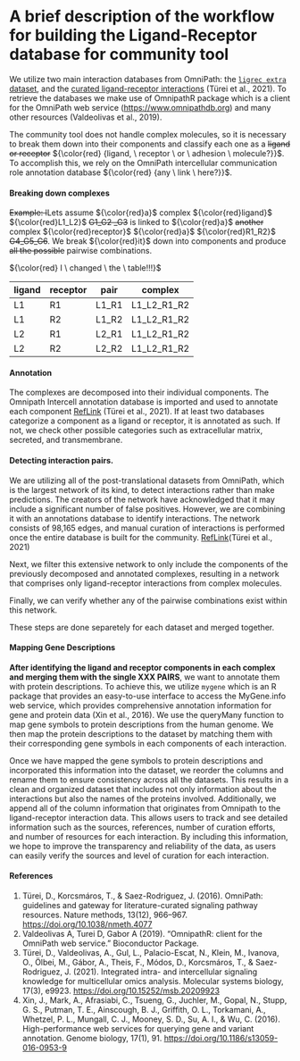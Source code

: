 A brief description of the workflow for building the Ligand-Receptor database for community tool
========

We utilize two main interaction databases from OmniPath: the [`ligrec extra` dataset](https://r.omnipathdb.org/reference/import_ligrecextra_interactions.html), and the [curated ligand-receptor interactions](https://r.omnipathdb.org/reference/curated_ligand_receptor_interactions.html) (Türei et al., 2021). To retrieve the databases we make use of OmnipathR package which is a client for the OmniPath web service (https://www.omnipathdb.org) and many other resources (Valdeolivas et al., 2019).

The community tool does not handle complex molecules, so it is necessary to break them down into their components and classify each one as a ~~ligand 
or receptor~~ ${\color{red} {ligand, \ receptor \ or \ adhesion \ molecule?}}$. To accomplish this, we rely on the OmniPath intercellular communication role annotation database ${\color{red} {any \ link \ here?}}$.

#### Breaking down complexes

~~Example: l~~Lets assume ${\color{red}a}$ complex ${\color{red}ligand}$ ${\color{red}L1_L2}$ ~~G1_G2 _G3~~ is linked to ${\color{red}a}$ ~~another~~ complex ${\color{red}receptor}$ ${\color{red}a}$ ${\color{red}R1_R2}$  ~~G4_G5_G6~~. We break ${\color{red}it}$ down into components and produce ~~all the possible~~ pairwise combinations.

${\color{red} I  \  changed  \  the  \  table!!!}$

| ligand | receptor | pair | complex |
|----|----|-------------------|-------------------|
| L1 | R1 | L1_R1 |  L1_L2_R1_R2 |
| L1 | R2 | L1_R2 | L1_L2_R1_R2 |
| L2 | R1 | L2_R1| L1_L2_R1_R2 |
| L2 | R2 | L2_R2 | L1_L2_R1_R2 |

#### Annotation

The complexes are decomposed into their individual components. The Omnipath Intercell annotation database is imported and used to annotate each component
[RefLink](https://r.omnipathdb.org/reference/import_omnipath_intercell.html) (Türei et al., 2021). 
If at least two databases categorize a component as a ligand or receptor, it is annotated as such. If not, we check other possible categories such as 
extracellular matrix, secreted, and transmembrane. 


#### Detecting interaction pairs. 

We are utilizing all of the post-translational datasets from OmniPath, which is the largest network of its kind, to detect interactions rather than 
make predictions. The creators of the network have acknowledged that it may include a significant number of false positives. 
However, we are combining it with an annotations database to identify interactions. The network consists of 98,165 edges, and 
manual curation of interactions is performed once the entire database is built for the community. [RefLink](https://r.omnipathdb.org/reference/import_post_translational_interactions.html)(Türei et al., 2021)

Next, we filter this extensive network to only include the components of the previously decomposed and annotated complexes, 
resulting in a network that comprises only ligand-receptor interactions from complex molecules.

Finally, we can verify whether any of the pairwise combinations exist within this network.

These steps are done separetely for each dataset and merged together. 

#### Mapping Gene Descriptions

**After identifying the ligand and receptor components in each complex and merging them with the single XXX PAIRS**, we want to annotate them with protein descriptions. To achieve this, we utilize `mygene` which is an R package that provides an easy-to-use interface to access the MyGene.info web service, which provides comprehensive annotation information for gene and protein data (Xin et al., 2016). We use the queryMany function to map gene symbols to protein descriptions from the human genome. We then map the protein descriptions to the dataset by matching them with their corresponding gene symbols in each components of each interaction.

Once we have mapped the gene symbols to protein descriptions and incorporated this information into the dataset, we reorder the columns and rename them to ensure consistency across all the datasets. This results in a clean and organized dataset that includes not only information about the interactions but  also the names of the proteins involved. Additionally, we append all of the column information that originates from Omnipath to the ligand-receptor 
interaction data. This allows users to track and see detailed information such as the sources, references, number of curation efforts, 
and number of resources for each interaction. By including this information, we hope to improve the transparency and reliability of the data, 
as users can easily verify the sources and level of curation for each interaction.

#### References
1. Türei, D., Korcsmáros, T., & Saez-Rodriguez, J. (2016). OmniPath: guidelines and gateway for literature-curated signaling pathway resources. Nature methods, 13(12), 966–967. https://doi.org/10.1038/nmeth.4077
2. Valdeolivas A, Turei D, Gabor A (2019). “OmnipathR: client for the OmniPath web service.” Bioconductor Package.
3. Türei, D., Valdeolivas, A., Gul, L., Palacio-Escat, N., Klein, M., Ivanova, O., Ölbei, M., Gábor, A., Theis, F., Módos, D., Korcsmáros, T., & Saez-Rodriguez, J. (2021). Integrated intra- and intercellular signaling knowledge for multicellular omics analysis. Molecular systems biology, 17(3), e9923. https://doi.org/10.15252/msb.20209923
4. Xin, J., Mark, A., Afrasiabi, C., Tsueng, G., Juchler, M., Gopal, N., Stupp, G. S., Putman, T. E., Ainscough, B. J., Griffith, O. L., Torkamani, A., Whetzel, P. L., Mungall, C. J., Mooney, S. D., Su, A. I., & Wu, C. (2016). High-performance web services for querying gene and variant annotation. Genome biology, 17(1), 91. https://doi.org/10.1186/s13059-016-0953-9

